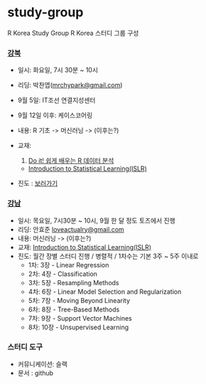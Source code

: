 study-group
================

R Korea Study Group R Korea 스터디 그룹 구성

### [강북](https://github.com/R-Korea/study-gruop/tree/master/r4ds-basic/gangbuk/sep-2017)

-   일시: 화요일, 7시 30분 ~ 10시
-   리딩: 박찬엽(<mrchypark@gmail.com>)
-   9월 5일: IT조선 연결지성센터
-   9월 12일 이후: 케이스코어링
-   내용: R 기초 -&gt; 머신러닝 -&gt; (이후는?)
-   교재:
    1.  [Do it! 쉽게 배우는 R 데이터 분석](https://www.kyobobook.co.kr/product/detailViewKor.laf?mallGb=KOR&ejkGb=KOR&barcode=9791187370949)

    -   [Introduction to Statistical Learning(ISLR)](http://www-bcf.usc.edu/~gareth/ISL/)

-   진도 : [보러가기](https://github.com/R-Korea/study-gruop/tree/master/r4ds-basic/gangbuk/sep-2017)

### [강남](https://github.com/R-Korea/study-gruop/tree/master/ISLR/gangnam/sep-2017)

-   일시: 목요일, 7시30분 ~ 10시, 9월 한 달 정도 토즈에서 진행
-   리딩: 안효준 <loveactualry@gmail.com>
-   내용: 머신러닝 -&gt; (이후는?)
-   교재: [Introduction to Statistical Learning(ISLR)](http://www-bcf.usc.edu/~gareth/ISL/)
-   진도: 월간 장별 스터디 진행 / 병렬적 / 1차수는 기본 3주 ~ 5주 이내로
    -   1차: 3장 - Linear Regression
    -   2차: 4장 - Classification
    -   3차: 5장 - Resampling Methods
    -   4차: 6장 - Linear Model Selection and Regularization
    -   5차: 7장 - Moving Beyond Linearity
    -   6차: 8장 - Tree-Based Methods
    -   7차: 9장 - Support Vector Machines
    -   8차: 10장 - Unsupervised Learning

### 스터디 도구

-   커뮤니케이션: 슬랙
-   문서 : github
